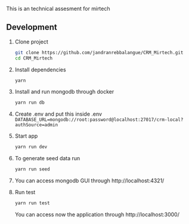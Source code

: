 This is an technical assesment for mirtech

## Development

1. Clone project

   ```bash
   git clone https://github.com/jandranrebbalangue/CRM_Mirtech.git
   cd CRM_Mirtech
   ```

2. Install dependencies

   ```bash
   yarn
   ```

3. Install and run mongodb through docker

   ```bash
   yarn run db
   ```

4. Create .env and put this inside .env `DATABASE_URL=mongodb://root:password@localhost:27017/crm-local?authSource=admin`

5. Start app

   ```bash
   yarn run dev
   ```

6. To generate seed data run

   ```bash
   yarn run seed
   ```

7. You can access mongodb GUI through http://localhost:4321/

8. Run test

   ```bash
   yarn run test
   ```

   You can access now the application through http://localhost:3000/
